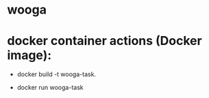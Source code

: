 # wooga

# docker container actions (Docker image):

- docker build -t wooga-task.

- docker run wooga-task

